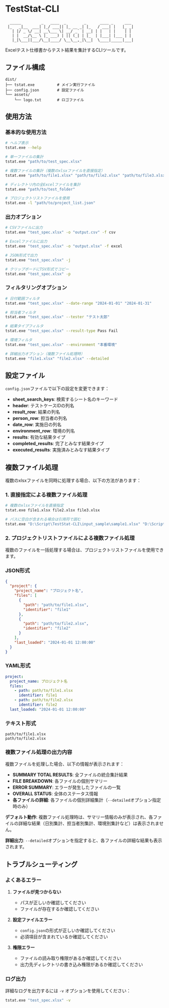# TestStat-CLI

```
  _____         _   ____  _        _      ____ _     ___
 |_   _|__  ___| |_/ ___|| |_ __ _| |_   / ___| |   |_ _|
   | |/ _ \/ __| __\___ \| __/ _` | __| | |   | |    | |
   | |  __/\__ \ |_ ___) | || (_| | |_  | |___| |___ | |
   |_|\___||___/\__|____/ \__\__,_|\__|  \____|_____|___|
```

Excelテスト仕様書からテスト結果を集計するCLIツールです。

## ファイル構成

```
dist/
├── tstat.exe          # メイン実行ファイル
├── config.json        # 設定ファイル
└── assets/
    └── logo.txt       # ロゴファイル
```

## 使用方法

### 基本的な使用方法

```bash
# ヘルプ表示
tstat.exe --help

# 単一ファイルの集計
tstat.exe "path/to/test_spec.xlsx"

# 複数ファイルの集計（複数のxlsxファイルを直接指定）
tstat.exe "path/to/file1.xlsx" "path/to/file2.xlsx" "path/to/file3.xlsx"

# ディレクトリ内の全Excelファイルを集計
tstat.exe "path/to/test_folder"

# プロジェクトリストファイルを使用
tstat.exe -l "path/to/project_list.json"
```

### 出力オプション

```bash
# CSVファイルに出力
tstat.exe "test_spec.xlsx" -o "output.csv" -f csv

# Excelファイルに出力
tstat.exe "test_spec.xlsx" -o "output.xlsx" -f excel

# JSON形式で出力
tstat.exe "test_spec.xlsx" -j

# クリップボードにTSV形式でコピー
tstat.exe "test_spec.xlsx" -p
```

### フィルタリングオプション

```bash
# 日付範囲フィルタ
tstat.exe "test_spec.xlsx" --date-range "2024-01-01" "2024-01-31"

# 担当者フィルタ
tstat.exe "test_spec.xlsx" --tester "テスト太郎"

# 結果タイプフィルタ
tstat.exe "test_spec.xlsx" --result-type Pass Fail

# 環境フィルタ
tstat.exe "test_spec.xlsx" --environment "本番環境"

# 詳細出力オプション（複数ファイル処理時）
tstat.exe "file1.xlsx" "file2.xlsx" --detailed
```

## 設定ファイル

`config.json`ファイルで以下の設定を変更できます：

- **sheet_search_keys**: 検索するシート名のキーワード
- **header**: テストケースIDの列名
- **result_row**: 結果の列名
- **person_row**: 担当者の列名
- **date_row**: 実施日の列名
- **environment_row**: 環境の列名
- **results**: 有効な結果タイプ
- **completed_results**: 完了とみなす結果タイプ
- **executed_results**: 実施済みとみなす結果タイプ

## 複数ファイル処理

複数のxlsxファイルを同時に処理する場合、以下の方法があります：

### 1. 直接指定による複数ファイル処理
```bash
# 複数のxlsxファイルを直接指定
tstat.exe file1.xlsx file2.xlsx file3.xlsx

# パスに空白が含まれる場合は引用符で囲む
tstat.exe "D:\Script\TestStat-CLI\input_sample\sample1.xlsx" "D:\Script\TestStat-CLI\input_sample\sample2_abcdegfg.xlsx"
```

### 2. プロジェクトリストファイルによる複数ファイル処理
複数のファイルを一括処理する場合は、プロジェクトリストファイルを使用できます。

### JSON形式
```json
{
  "project": {
    "project_name": "プロジェクト名",
    "files": [
      {
        "path": "path/to/file1.xlsx",
        "identifier": "file1"
      },
      {
        "path": "path/to/file2.xlsx",
        "identifier": "file2"
      }
    ],
    "last_loaded": "2024-01-01 12:00:00"
  }
}
```

### YAML形式
```yaml
project:
  project_name: プロジェクト名
  files:
    - path: path/to/file1.xlsx
      identifier: file1
    - path: path/to/file2.xlsx
      identifier: file2
  last_loaded: "2024-01-01 12:00:00"
```

### テキスト形式
```
path/to/file1.xlsx
path/to/file2.xlsx
```

### 複数ファイル処理の出力内容
複数ファイルを処理した場合、以下の情報が表示されます：

- **SUMMARY TOTAL RESULTS**: 全ファイルの統合集計結果
- **FILE BREAKDOWN**: 各ファイルの個別サマリー
- **ERROR SUMMARY**: エラーが発生したファイルの一覧
- **OVERALL STATUS**: 全体のステータス情報
- **各ファイルの詳細**: 各ファイルの個別詳細集計（`--detailed`オプション指定時のみ）

**デフォルト動作**: 複数ファイル処理時は、サマリー情報のみが表示され、各ファイルの詳細な結果（日別集計、担当者別集計、環境別集計など）は表示されません。

**詳細出力**: `--detailed`オプションを指定すると、各ファイルの詳細な結果も表示されます。

## トラブルシューティング

### よくあるエラー

1. **ファイルが見つからない**
   - パスが正しいか確認してください
   - ファイルが存在するか確認してください

2. **設定ファイルエラー**
   - `config.json`の形式が正しいか確認してください
   - 必須項目が含まれているか確認してください

3. **権限エラー**
   - ファイルの読み取り権限があるか確認してください
   - 出力先ディレクトリの書き込み権限があるか確認してください

### ログ出力

詳細なログを出力するには `-v` オプションを使用してください：

```bash
tstat.exe "test_spec.xlsx" -v
```

